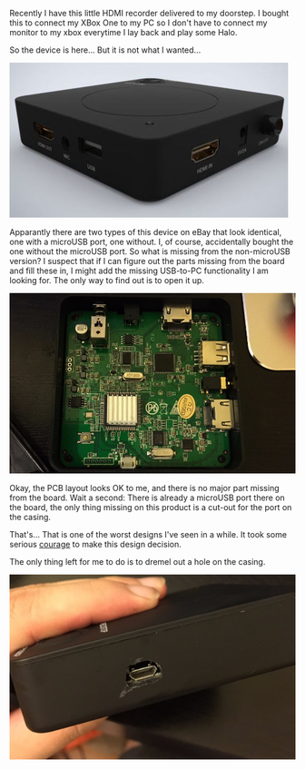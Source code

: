 Recently I have this little HDMI recorder delivered to my doorstep. I bought this to connect my XBox One to my PC so I don't have to connect my monitor to my xbox everytime I lay back and play some Halo. 

So the device is here... But it is not what I wanted...

![img1](data/posts/2017-07-04/hdmi/hdmi1.jpg)

Apparantly there are two types of this device on eBay that look identical, one with a microUSB port, one without. I, of course, accidentally bought the one without the microUSB port. So what is missing from the non-microUSB version? I suspect that if I can figure out the parts missing from the board and fill these in, I might add the missing USB-to-PC functionality I am looking for. The only way to find out is to open it up.

![img2](data/posts/2017-07-04/hdmi/hdmi2.jpg)

Okay, the PCB layout looks OK to me, and there is no major part missing from the board. Wait a second: There is already a microUSB port there on the board, the only thing missing on this product is a cut-out for the port on the casing. 

That's... That is one of the worst designs I've seen in a while. It took some serious [courage](https://www.theverge.com/2016/9/7/12838024/apple-iphone-7-plus-headphone-jack-removal-courage) to make this design decision. 

The only thing left for me to do is to dremel out a hole on the casing.

![img3](data/posts/2017-07-04/hdmi/hdmi3.jpg)

